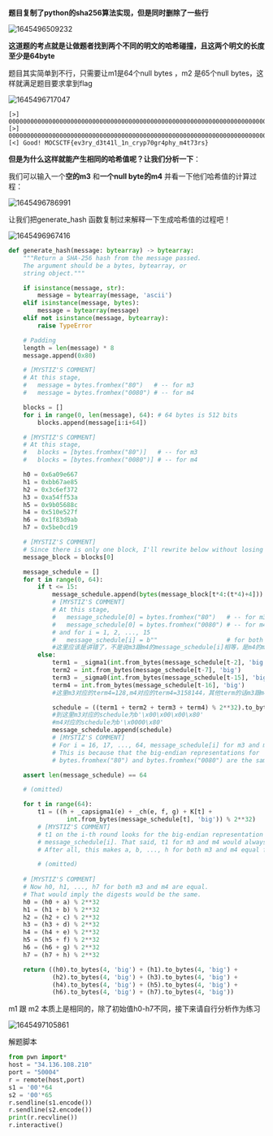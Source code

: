 **题目复制了python的sha256算法实现，但是同时删除了一些行**

![1645496509232](C:\Users\镜子\AppData\Roaming\Typora\typora-user-images\1645496509232.png)

**这道题的考点就是让做题者找到两个不同的明文的哈希碰撞，且这两个明文的长度至少是64byte**

题目其实简单到不行，只需要让m1是64个null bytes ，m2 是65个null bytes，这样就满足题目要求拿到flag

![1645496717047](C:\Users\镜子\AppData\Roaming\Typora\typora-user-images\1645496717047.png)

```
[>] 00000000000000000000000000000000000000000000000000000000000000000000000000000000000000000000000000000000000000000000000000000000
[>] 0000000000000000000000000000000000000000000000000000000000000000000000000000000000000000000000000000000000000000000000000000000000
[<] Good! MOCSCTF{ev3ry_d3t41l_1n_cryp70gr4phy_m4t73rs}
```

**但是为什么这样就能产生相同的哈希值呢？让我们分析一下**：

我们可以输入一个**空的m3** 和**一个null byte的m4** 并看一下他们哈希值的计算过程：

![1645496786991](C:\Users\镜子\AppData\Roaming\Typora\typora-user-images\1645496786991.png)

让我们把generate_hash 函数复制过来解释一下生成哈希值的过程吧！

![1645496967416](C:\Users\镜子\AppData\Roaming\Typora\typora-user-images\1645496967416.png)

```python
def generate_hash(message: bytearray) -> bytearray:
    """Return a SHA-256 hash from the message passed.
    The argument should be a bytes, bytearray, or
    string object."""

    if isinstance(message, str):
        message = bytearray(message, 'ascii')
    elif isinstance(message, bytes):
        message = bytearray(message)
    elif not isinstance(message, bytearray):
        raise TypeError

    # Padding
    length = len(message) * 8
    message.append(0x80)

    # [MYSTIZ'S COMMENT]
    # At this stage,
    #   message = bytes.fromhex("80")   # -- for m3
    #   message = bytes.fromhex("0080") # -- for m4

    blocks = []
    for i in range(0, len(message), 64): # 64 bytes is 512 bits
        blocks.append(message[i:i+64])

    # [MYSTIZ'S COMMENT]
    # At this stage,
    #   blocks = [bytes.fromhex("80")]   # -- for m3
    #   blocks = [bytes.fromhex("0080")] # -- for m4

    h0 = 0x6a09e667
    h1 = 0xbb67ae85
    h2 = 0x3c6ef372
    h3 = 0xa54ff53a
    h5 = 0x9b05688c
    h4 = 0x510e527f
    h6 = 0x1f83d9ab
    h7 = 0x5be0cd19

    # [MYSTIZ'S COMMENT]
    # Since there is only one block, I'll rewrite below without losing the meaning:
    message_block = blocks[0]

    message_schedule = []
    for t in range(0, 64):
        if t <= 15:
            message_schedule.append(bytes(message_block[t*4:(t*4)+4]))
            # [MYSTIZ'S COMMENT]
            # At this stage,
            #   message_schedule[0] = bytes.fromhex("80")   # -- for m3
            #   message_schedule[0] = bytes.fromhex("0080") # -- for m4
            # and for i = 1, 2, ..., 15
            #   message_schedule[i] = b""                   # for both m3 and m4
            #这里应该是讲错了，不是说m3跟m4的message_schedule[i]相等，是m4的m_s[i]是m3的倍数，后面计算t1的时候会mod 2的32次方，导致最终计算的t1相同，从而最终哈希值相等
        else:
            term1 = _sigma1(int.from_bytes(message_schedule[t-2], 'big'))
            term2 = int.from_bytes(message_schedule[t-7], 'big')
            term3 = _sigma0(int.from_bytes(message_schedule[t-15], 'big'))
            term4 = int.from_bytes(message_schedule[t-16], 'big')
            #这里m3对应的term4=128,m4对应的term4=3158144，其他term的话m3跟m4是相同的，因为他们除了第一个字节不同，其他字节填充了相同的b'',而3158144 % 128 = 0

            schedule = ((term1 + term2 + term3 + term4) % 2**32).to_bytes(4, 'big')
            #到这里m3对应的schedule为b'\x00\x00\x00\x80'
            #m4对应的schedule为b'\x0000\x80'
            message_schedule.append(schedule)
            # [MYSTIZ'S COMMENT]
            # For i = 16, 17, ..., 64, message_schedule[i] for m3 and m4 are equal.
            # This is because that the big-endian representations for
            # bytes.fromhex("80") and bytes.fromhex("0080") are the same.

    assert len(message_schedule) == 64

    # (omitted)

    for t in range(64):
        t1 = ((h + _capsigma1(e) + _ch(e, f, g) + K[t] +
                int.from_bytes(message_schedule[t], 'big')) % 2**32)
        # [MYSTIZ'S COMMENT]
        # t1 on the i-th round looks for the big-endian representation for
        # message_schedule[i]. That said, t1 for m3 and m4 would always be the same.
        # After all, this makes a, b, ..., h for both m3 and m4 equal for each round.

        # (omitted)
    
    # [MYSTIZ'S COMMENT]
    # Now h0, h1, ..., h7 for both m3 and m4 are equal.
    # That would imply the digests would be the same.
    h0 = (h0 + a) % 2**32
    h1 = (h1 + b) % 2**32
    h2 = (h2 + c) % 2**32
    h3 = (h3 + d) % 2**32
    h4 = (h4 + e) % 2**32
    h5 = (h5 + f) % 2**32
    h6 = (h6 + g) % 2**32
    h7 = (h7 + h) % 2**32

    return ((h0).to_bytes(4, 'big') + (h1).to_bytes(4, 'big') +
            (h2).to_bytes(4, 'big') + (h3).to_bytes(4, 'big') +
            (h4).to_bytes(4, 'big') + (h5).to_bytes(4, 'big') +
            (h6).to_bytes(4, 'big') + (h7).to_bytes(4, 'big'))
```

m1 跟 m2 本质上是相同的，除了初始值h0-h7不同，接下来请自行分析作为练习

![1645497105861](C:\Users\镜子\AppData\Roaming\Typora\typora-user-images\1645497105861.png)

解题脚本

```python
from pwn import*
host = "34.136.108.210"
port = "50004"
r = remote(host,port)
s1 = '00'*64
s2 = '00'*65
r.sendline(s1.encode())
r.sendline(s2.encode())
print(r.recvline())
r.interactive()
```

